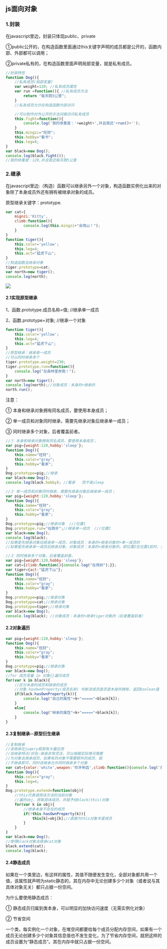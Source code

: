 ## js面向对象

### 1.封装

在javascript里边，封装只体现public、private

①public公开的，在构造函数里面通过this关键字声明的成员都是公开的，函数内部、外部都可以调用；

②private私有的，在构造函数里面声明局部变量，就是私有成员。

```javascript
//封装特性
function Dog(){
    //私有成员(局部变量)
    var weight=120; //私有成员属性
    var run =function(){ //私有成员方法
        return "每天跑5公里";
    }
    //私有成员允许在构造函数内部访问

    //可以制作对外公开的方法间接访问私有成员
    this.fight=function(){
        console.log('我的体重是：'+weight+',并且我还'+run()+'');
    }
    this.mingzi="旺财";
    this.hobby="看书";
    this.leg=4;
}
var black=new Dog();
console.log(black.fight());
//我的体重是：120,并且我还每天跑5公里
```

### 2.继承

在javascript里边:（构造）函数可以继承另外一个对象，构造函数实例化出来的对象除了本身成员外还有拥有被继承对象的成员。

原型继承关键字：prototype.

```javascript
var cat={
    mignzi:'Kitty',
    climb:function(){
        console.log(this.mingzi+"会爬山！");
    }
}
function tiger(){
    this.color='yellow';
    this.leg=4;
    this.act="猛虎下山";
}
//构造函数去继承对象
tiger.prototype=cat;
var north=new tiger();
console.log(north);
```

![](http://files.cnblogs.com/files/zuobaiquan01/QQ%E6%88%AA%E5%9B%BE20170516232303.bmp)

#### 2.1实现原型继承

1、函数.prototype.成员名称=值;   //继承单一成员

2、函数.prototype=对象;           //继承一个对象

```javascript
function tiger(){
	this.color='yellow';
	this.leg=4;
	this.act="猛虎下山";
}
//原型继承：继承单一成员
//可以同时继承多个
tiger.prototype.weight=230;
tiger.prototype.run=function(){
	console.log("在森林里奔跑！");
}
var north=new tiger();
console.log(north);//对象成员：本身的+继承的
north.run();
```

注意：

① 本身和继承对象拥有同名成员，要使用本身成员；

② 单一成员和对象同时继承，需要先继承对象后继承单一成员；

③ 同时继承多个对象，后者覆盖前者。

```javascript
//① 本身和继承对象拥有同名成员，要使用本身成员；
var pig={weight:120,hobby:'sleep'};
function Dog(){
    this.name="旺财";
    this.color="gray";
    this.hobby="看家";
}
Dog.prototype=pig;//继承
var black=new Dog();
console.log(black.hobby); //看家   而不是sleep
```

```javascript
//② 单一成员和对象同时继承，需要先继承对象后继承单一成员；
var pig={weight:120,hobby:'sleep'};
function Dog(){
    this.name="旺财";
    this.color="gray";
    this.hobby="看家";
}
Dog.prototype=pig;//继承对象  ///位置1
Dog.prototype.run="在跑步";//继承单一成员  ///位置2
var black=new Dog();
console.log(black);
//如果是先继承对象后继承单一成员，对象成员：本身的+继承对象的+单一成员的
//如果是先继承单一成员后继承对象，对象成员：本身的+继承对象的。即位置2在位置1前时，无run单一成员
```

```javascript
//③ 同时继承多个对象，后者覆盖前者。
var pig={weight:120,hobby:'sleep'};
var cat={climb:function(){console.log("在爬树");}};
var tiger={act:"猛虎下山"};
function Dog(){
    this.name="旺财";
    this.color="gray";
    this.hobby="看家";
}
Dog.prototype=pig;//继承对象
Dog.prototype=cat;//继承对象
Dog.prototype=tiger;//继承对象
var black=new Dog();
console.log(black); //对象成员：本身的+继承tiger对象的（后者覆盖前者）
```

#### 2.2对象遍历

```javascript
var pig={weight:120,hobby:'sleep'};
function Dog(){
    this.name="旺财";
    this.color="gray";
    this.hobby="看家";
}
Dog.prototype=pig;//继承对象
var black=new Dog();
//for 成员变量 in 对象{}遍历成员
for(var k in black){
    //区分本身的成员和继承的成员
    //对象.hasOwnProperty(成员名称) 判断该成员是否是本身所拥有，返回boolean值
    if(black.hasOwnProperty(k)){
        console.log("自己的属性"+k+"====="+black[k]);
    }
    else{
        console.log("继承的属性"+k+"====="+black[k]);
    }
}
```

#### 2.3复制继承--原型衍生继承

```javascript
//复制继承
//该继承在juqery框架有大量应用
//该继承特点/好处:继承非常灵活，可以根据实际情况需要
//为对象去继承成员，如果有的对象不需要额外的成员，就
//不继承即可，同时该继承允许同时继承多个对象
var cat={color:'white',weapon:'伶牙俐齿',climb:function(){console.log('在爬树');}};
function Dog(){
    this.color="gray";
    this.leg=4;
}
Dog.prototype.extend=function(obj){
    //this代表调用该方法的当前对象
    //遍历obj，获取具体成员，并赋予给black(this)对象
    for(var k in obj){
        //继承本身不存在的成员
        if(!this.hasOwnProperty(k)){
            this[k]=obj[k];//直接为this对象丰富成员
        }
    }
}
var black=new Dog();
//使得black对象去继承cat对象
black.extend(cat);
console.log(black);
```

#### 2.4静态成员

如果在一个类里边，有这样的属性，其值不随便发生变化，全部对象都共用一个值，该属性就声明为static静态的，其在内存中无论创建多少个对象（或者说与其具体对象无关）都只占据一份空间。

为什么要使用静态成员：

① 静态成员归属到类本身，可以明显的加快访问速度（无需实例化对象）

② 节省空间

一个类，每实例化一个对象，在堆空间都要给每个成员分配内存空间，如果有一个成员无论创建多少个对象其信息值也不发生变化，为了节省内存空间，就把这样的成员设置为“静态成员”。其在内存中就只占据一份空间。
